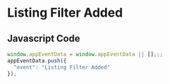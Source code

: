 # Listing Filter Added

### 

## Javascript Code
```js
window.appEventData = window.appEventData || [];;;
appEventData.push({
  "event": "Listing Filter Added"
});
```








